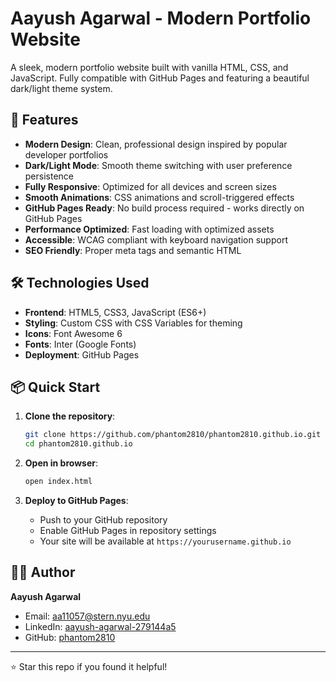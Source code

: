 # Aayush Agarwal - Modern Portfolio Website

A sleek, modern portfolio website built with vanilla HTML, CSS, and JavaScript. Fully compatible with GitHub Pages and featuring a beautiful dark/light theme system.

## 🚀 Features

- **Modern Design**: Clean, professional design inspired by popular developer portfolios
- **Dark/Light Mode**: Smooth theme switching with user preference persistence
- **Fully Responsive**: Optimized for all devices and screen sizes
- **Smooth Animations**: CSS animations and scroll-triggered effects
- **GitHub Pages Ready**: No build process required - works directly on GitHub Pages
- **Performance Optimized**: Fast loading with optimized assets
- **Accessible**: WCAG compliant with keyboard navigation support
- **SEO Friendly**: Proper meta tags and semantic HTML

## 🛠️ Technologies Used

- **Frontend**: HTML5, CSS3, JavaScript (ES6+)
- **Styling**: Custom CSS with CSS Variables for theming
- **Icons**: Font Awesome 6
- **Fonts**: Inter (Google Fonts)
- **Deployment**: GitHub Pages

## 📦 Quick Start

1. **Clone the repository**:

   ```bash
   git clone https://github.com/phantom2810/phantom2810.github.io.git
   cd phantom2810.github.io
   ```

2. **Open in browser**:

   ```bash
   open index.html
   ```

3. **Deploy to GitHub Pages**:
   - Push to your GitHub repository
   - Enable GitHub Pages in repository settings
   - Your site will be available at `https://yourusername.github.io`

## 👨‍💻 Author

**Aayush Agarwal**

- Email: aa11057@stern.nyu.edu
- LinkedIn: [aayush-agarwal-279144a5](https://www.linkedin.com/in/aayush-agarwal-279144a5/)
- GitHub: [phantom2810](https://github.com/phantom2810)

---

⭐ Star this repo if you found it helpful!

